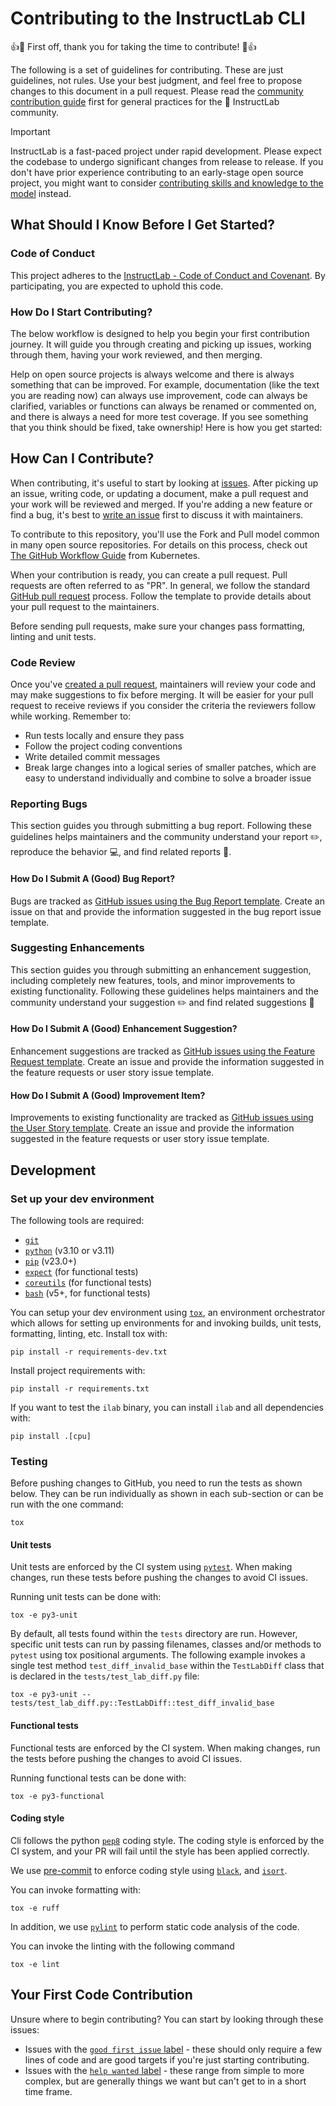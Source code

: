 # Contributing to the InstructLab CLI

👍🎉 First off, thank you for taking the time to contribute! 🎉👍

The following is a set of guidelines for contributing. These are just guidelines, not rules. Use your best judgment, and feel free to propose changes to this document in a pull request. Please read the [community contribution guide](https://github.com/instructlab/community/blob/main/CONTRIBUTING.md) first for general practices for the 🐶 InstructLab community.

> [!IMPORTANT]
> InstructLab is a fast-paced project under rapid development. Please expect the codebase to undergo significant changes from release to release. If you don't have
> prior experience contributing to an early-stage open source project, you might want to consider [contributing skills and knowledge to the model](https://docs.instructlab.ai/adding-data-to-model/creating_new_knowledge_or_skills/) instead.

## What Should I Know Before I Get Started?

### Code of Conduct

This project adheres to the [InstructLab - Code of Conduct and Covenant](https://github.com/instructlab/community/blob/main/CODE_OF_CONDUCT.md). By participating, you are expected to uphold this code.

### How Do I Start Contributing?

The below workflow is designed to help you begin your first contribution journey. It will guide you through creating and picking up issues, working through them, having your work reviewed, and then merging.

Help on open source projects is always welcome and there is always something that can be improved. For example, documentation (like the text you are reading now) can always use improvement, code can always be clarified, variables or functions can always be renamed or commented on, and there is always a need for more test coverage. If you see something that you think should be fixed, take ownership! Here is how you get started:

## How Can I Contribute?

When contributing, it's useful to start by looking at [issues](https://github.com/instructlab/instructlab/issues). After picking up an issue, writing code, or updating a document, make a pull request and your work will be reviewed and merged. If you're adding a new feature or find a bug, it's best to [write an issue](https://github.com/instructlab/instructlab/issues/new?assignees=&labels=&template=feature_request.md&title=) first to discuss it with maintainers.

To contribute to this repository, you'll use the Fork and Pull model common in many open source repositories. For details on this process, check out [The GitHub Workflow
Guide](https://github.com/kubernetes/community/blob/master/contributors/guide/github-workflow.md)
from Kubernetes.

When your contribution is ready, you can create a pull request. Pull requests are often referred to as "PR". In general, we follow the standard [GitHub pull request](https://help.github.com/en/articles/about-pull-requests) process. Follow the template to provide details about your pull request to the maintainers.

Before sending pull requests, make sure your changes pass formatting, linting and unit tests.

### Code Review

Once you've [created a pull request](#how-can-i-contribute), maintainers will review your code and may make suggestions to fix before merging. It will be easier for your pull request to receive reviews if you consider the criteria the reviewers follow while working. Remember to:

- Run tests locally and ensure they pass
- Follow the project coding conventions
- Write detailed commit messages
- Break large changes into a logical series of smaller patches, which are easy to understand individually and combine to solve a broader issue

### Reporting Bugs

This section guides you through submitting a bug report. Following these guidelines helps maintainers and the community understand your report ✏️, reproduce the behavior 💻, and find related reports 🔎.

#### How Do I Submit A (Good) Bug Report?

Bugs are tracked as [GitHub issues using the Bug Report template](https://github.com/instructlab/instructlab/issues/new?assignees=&labels=&template=bug_report.md&title=). Create an issue on that and provide the information suggested in the bug report issue template.

### Suggesting Enhancements

This section guides you through submitting an enhancement suggestion, including completely new features, tools, and minor improvements to existing functionality. Following these guidelines helps maintainers and the community understand your suggestion ✏️ and find related suggestions 🔎

#### How Do I Submit A (Good) Enhancement Suggestion?

Enhancement suggestions are tracked as [GitHub issues using the Feature Request template](https://github.com/instructlab/instructlab/issues/new?assignees=&labels=&template=feature_request.md&title=). Create an issue and provide the information suggested in the feature requests or user story issue template.

#### How Do I Submit A (Good) Improvement Item?

Improvements to existing functionality are tracked as [GitHub issues using the User Story template](https://github.com/instructlab/instructlab/issues/new?assignees=&labels=&template=user_story.md&title=). Create an issue and provide the information suggested in the feature requests or user story issue template.

## Development

### Set up your dev environment

The following tools are required:

- [`git`](https://git-scm.com)
- [`python`](https://www.python.org) (v3.10 or v3.11)
- [`pip`](https://pypi.org/project/pip/) (v23.0+)
- [`expect`](https://core.tcl-lang.org/expect/index) (for functional tests)
- [`coreutils`](https://www.gnu.org/software/coreutils/) (for functional tests)
- [`bash`](https://www.gnu.org/software/bash/) (v5+, for functional tests)

You can setup your dev environment using [`tox`](https://tox.wiki/en/latest/), an environment orchestrator which allows for setting up environments for and invoking builds, unit tests, formatting, linting, etc. Install tox with:

```shell
pip install -r requirements-dev.txt
```

Install project requirements with:

```shell
pip install -r requirements.txt
```

If you want to test the `ilab` binary, you can install `ilab` and all dependencies with:

```shell
pip install .[cpu]
```

### Testing

Before pushing changes to GitHub, you need to run the tests as shown below. They can be run individually as shown in each sub-section
or can be run with the one command:

```shell
tox
```

#### Unit tests

Unit tests are enforced by the CI system using [`pytest`](https://docs.pytest.org/). When making changes, run these tests before pushing the changes to avoid CI issues.

Running unit tests can be done with:

```shell
tox -e py3-unit
```

By default, all tests found within the `tests` directory are run. However, specific unit tests can run by passing filenames, classes and/or methods to `pytest` using tox positional arguments.  The following example invokes a single test method `test_diff_invalid_base` within the `TestLabDiff` class that is declared in the `tests/test_lab_diff.py` file:

```shell
tox -e py3-unit -- tests/test_lab_diff.py::TestLabDiff::test_diff_invalid_base
```

#### Functional tests

Functional tests are enforced by the CI system. When making changes, run the tests before pushing the changes to avoid CI issues.

Running functional tests can be done with:

```shell
tox -e py3-functional
```

#### Coding style

Cli follows the python [`pep8`](https://peps.python.org/pep-0008/) coding style. The coding style is enforced by the CI system, and your PR will fail until the style has been applied correctly.

We use [pre-commit](https://pre-commit.com/) to enforce coding style using [`black`](https://github.com/psf/black), and [`isort`](https://pycqa.github.io/isort/).

You can invoke formatting with:

```shell
tox -e ruff
```

In addition, we use [`pylint`](https://www.pylint.org) to perform static code analysis of the code.

You can invoke the linting with the following command

```shell
tox -e lint
```

## Your First Code Contribution

Unsure where to begin contributing? You can start by looking through these issues:

- Issues with the [`good first issue` label](https://github.com/instructlab/instructlab/issues?q=is%3Aopen+is%3Aissue+label%3A%22good+first+issue%22) - these should only require a few lines of code and are good targets if you're just starting contributing.
- Issues with the [`help wanted` label](https://github.com/instructlab/instructlab/issues?q=is%3Aopen+is%3Aissue+label%3A%22help+wanted%22) - these range from simple to more complex, but are generally things we want but can't get to in a short time frame.
